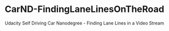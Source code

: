 # CarND-FindingLaneLinesOnTheRoad
Udacity Self Driving Car Nanodegree - Finding Lane Lines in a Video Stream
